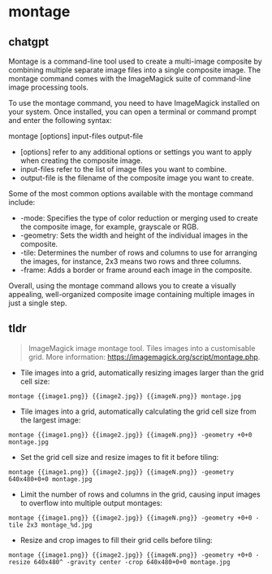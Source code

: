 # montage 
## chatgpt 
Montage is a command-line tool used to create a multi-image composite by combining multiple separate image files into a single composite image. The montage command comes with the ImageMagick suite of command-line image processing tools.

To use the montage command, you need to have ImageMagick installed on your system. Once installed, you can open a terminal or command prompt and enter the following syntax:

montage [options] input-files output-file

- [options] refer to any additional options or settings you want to apply when creating the composite image.
- input-files refer to the list of image files you want to combine.
- output-file is the filename of the composite image you want to create.

Some of the most common options available with the montage command include:

- -mode: Specifies the type of color reduction or merging used to create the composite image, for example, grayscale or RGB.
- -geometry: Sets the width and height of the individual images in the composite.
- -tile: Determines the number of rows and columns to use for arranging the images, for instance, 2x3 means two rows and three columns.
- -frame: Adds a border or frame around each image in the composite.

Overall, using the montage command allows you to create a visually appealing, well-organized composite image containing multiple images in just a single step. 

## tldr 
 
> ImageMagick image montage tool.
> Tiles images into a customisable grid.
> More information: <https://imagemagick.org/script/montage.php>.

- Tile images into a grid, automatically resizing images larger than the grid cell size:

`montage {{image1.png}} {{image2.jpg}} {{imageN.png}} montage.jpg`

- Tile images into a grid, automatically calculating the grid cell size from the largest image:

`montage {{image1.png}} {{image2.jpg}} {{imageN.png}} -geometry +0+0 montage.jpg`

- Set the grid cell size and resize images to fit it before tiling:

`montage {{image1.png}} {{image2.jpg}} {{imageN.png}} -geometry 640x480+0+0 montage.jpg`

- Limit the number of rows and columns in the grid, causing input images to overflow into multiple output montages:

`montage {{image1.png}} {{image2.jpg}} {{imageN.png}} -geometry +0+0 -tile 2x3 montage_%d.jpg`

- Resize and crop images to fill their grid cells before tiling:

`montage {{image1.png}} {{image2.jpg}} {{imageN.png}} -geometry +0+0 -resize 640x480^ -gravity center -crop 640x480+0+0 montage.jpg`
